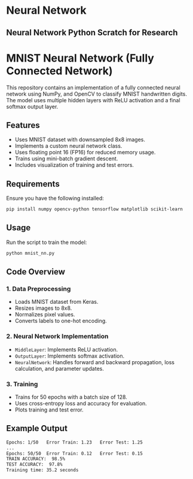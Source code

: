 # Neural Network
## Neural Network Python Scratch for Research

# MNIST Neural Network (Fully Connected Network)

This repository contains an implementation of a fully connected neural network using NumPy, and OpenCV to classify MNIST handwritten digits. The model uses multiple hidden layers with ReLU activation and a final softmax output layer.

## Features
- Uses MNIST dataset with downsampled 8x8 images.
- Implements a custom neural network class.
- Uses floating point 16 (FP16) for reduced memory usage.
- Trains using mini-batch gradient descent.
- Includes visualization of training and test errors.

## Requirements
Ensure you have the following installed:
```bash
pip install numpy opencv-python tensorflow matplotlib scikit-learn
```

## Usage
Run the script to train the model:
```bash
python mnist_nn.py
```

## Code Overview
### 1. Data Preprocessing
- Loads MNIST dataset from Keras.
- Resizes images to 8x8.
- Normalizes pixel values.
- Converts labels to one-hot encoding.

### 2. Neural Network Implementation
- `MiddleLayer`: Implements ReLU activation.
- `OutputLayer`: Implements softmax activation.
- `NeuralNetwork`: Handles forward and backward propagation, loss calculation, and parameter updates.

### 3. Training
- Trains for 50 epochs with a batch size of 128.
- Uses cross-entropy loss and accuracy for evaluation.
- Plots training and test error.

## Example Output
```bash
Epochs: 1/50   Error Train: 1.23   Error Test: 1.25
...
Epochs: 50/50  Error Train: 0.12   Error Test: 0.15
TRAIN ACCURACY:  98.5%
TEST ACCURACY:  97.8%
Training time: 35.2 seconds
```
